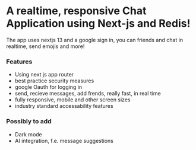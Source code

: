 # A realtime, responsive Chat Application using Next-js and Redis! 

The app uses nextjs 13 and a google sign in, you can friends and chat in realtime, send emojis and more!

### Features

- Using next js app router
- best practice security measures
- google Oauth for logging in
- send, recieve messages, add frends, really fast, in real time
- fully responsive, mobile and other screen sizes
- industry standard accessability features

### Possibly to add
- Dark mode
- AI integration, f.e. message suggestions



